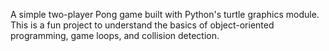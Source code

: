 A simple two-player Pong game built with Python's turtle graphics module. This is a fun project to understand the basics of object-oriented programming, game loops, and collision detection.
